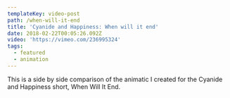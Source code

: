 ```yaml
---
templateKey: video-post
path: /when-will-it-end
title: 'Cyanide and Happiness: When will it end'
date: 2018-02-22T00:05:26.092Z
video: 'https://vimeo.com/236995324'
tags:
  - featured
  - animation
---
```

This is a side by side comparison of the animatic I created for the Cyanide and Happiness short, When Will It End.
